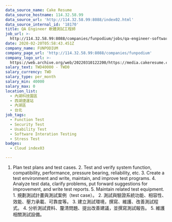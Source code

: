 ```yaml
---
data_source_name: Cake Resume
data_source_hostname: 114.32.58.99
data_source_url: 'http://114.32.58.99:8088/index02.html'
data_source_internal_id: '18170'
title: QA Engineer 軟體測試工程師
job_url: >-
  http://114.32.58.99:8088/companies/funpodium/jobs/qa-engineer-software-test-engineer-a3d078
date: 2020-02-20T05:58:43.451Z
company_name: FUNPODIUM
company_page_url: 'http://114.32.58.99:8088/companies/funpodium'
company_logo_url: >-
  https://web.archive.org/web/20220310122200/https://media.cakeresume.com/image/upload/s--XDwgLsWs--/c_pad,fl_png8,h_200,w_200/v1612855082/wrdgbfglgykxcbxkdmkf.png
salary_text: TWD40000 - TWD0
salary_currency: TWD
salary_type: per_month
salary_min: 40000
salary_max: 0
location_list:
  - 內湖科技園區
  - 西湖捷運站
  - 內湖區
  - 台北
job_tags:
  - Function Test
  - Security Test
  - Usability Test
  - Software Interation Testing
  - Stress Test
badges:
  - Cloud index03

---
```


1. Plan test plans and test cases. 2. Test and verify system function, compatibility, performance, pressure bearing, reliability, etc. 3. Create a test environment and write, maintain, and improve test programs. 4. Analyze test data, clarify problems, put forward suggestions for improvement, and write test reports. 5. Maintain related test equipment. 1. 規劃測試計畫與測試案例（test case）。 2. 測試與驗證系統功能、相容性、效能、壓力承載、可靠度等。 3. 建立測試環境，撰寫、維護、改善測試程式。 4. 分析測試資料、釐清問題、提出改善建議，並撰寫測試報告。 5. 維護相關測試設備。